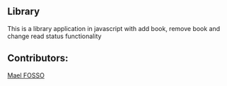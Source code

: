 ## Library
This is a library application in javascript with add book, remove book and change read status functionality

## Contributors:
[Mael FOSSO](https://github.com/maelfosso)
